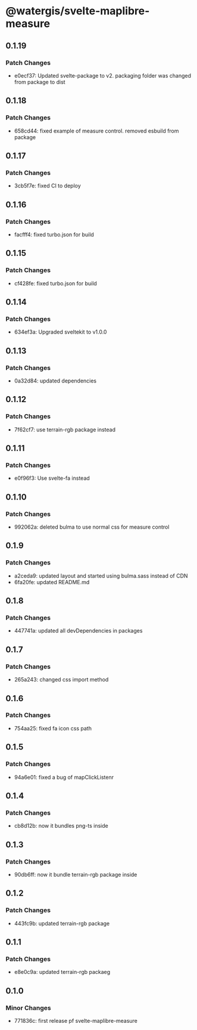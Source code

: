 # @watergis/svelte-maplibre-measure

## 0.1.19

### Patch Changes

- e0ecf37: Updated svelte-package to v2. packaging folder was changed from package to dist

## 0.1.18

### Patch Changes

- 658cd44: fixed example of measure control. removed esbuild from package

## 0.1.17

### Patch Changes

- 3cb5f7e: fixed CI to deploy

## 0.1.16

### Patch Changes

- facfff4: fixed turbo.json for build

## 0.1.15

### Patch Changes

- cf428fe: fixed turbo.json for build

## 0.1.14

### Patch Changes

- 634ef3a: Upgraded sveltekit to v1.0.0

## 0.1.13

### Patch Changes

- 0a32d84: updated dependencies

## 0.1.12

### Patch Changes

- 7f62cf7: use terrain-rgb package instead

## 0.1.11

### Patch Changes

- e0f96f3: Use svelte-fa instead

## 0.1.10

### Patch Changes

- 992062a: deleted bulma to use normal css for measure control

## 0.1.9

### Patch Changes

- a2ceda9: updated layout and started using bulma.sass instead of CDN
- 6fa20fe: updated README.md

## 0.1.8

### Patch Changes

- 447741a: updated all devDependencies in packages

## 0.1.7

### Patch Changes

- 265a243: changed css import method

## 0.1.6

### Patch Changes

- 754aa25: fixed fa icon css path

## 0.1.5

### Patch Changes

- 94a6e01: fixed a bug of mapClickListenr

## 0.1.4

### Patch Changes

- cb8d12b: now it bundles png-ts inside

## 0.1.3

### Patch Changes

- 90db6ff: now it bundle terrain-rgb package inside

## 0.1.2

### Patch Changes

- 443fc9b: updated terrain-rgb package

## 0.1.1

### Patch Changes

- e8e0c9a: updated terrain-rgb packaeg

## 0.1.0

### Minor Changes

- 771836c: first release pf svelte-maplibre-measure
